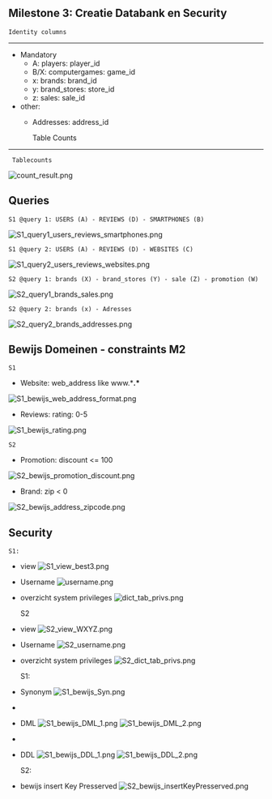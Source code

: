 
Milestone 3: Creatie Databank en Security
---

    Identity columns
---
- Mandatory
    - A: players: player_id
    - B/X: computergames: game_id
    - x: brands: brand_id
    - y: brand_stores: store_id
    - z: sales: sale_id
- other:
    - Addresses: address_id

      Table Counts
---
     Tablecounts
![count_result.png](screenshots%2Fcount_result.png)

Queries
--- 
    S1 @query 1: USERS (A) - REVIEWS (D) - SMARTPHONES (B)
![S1_query1_users_reviews_smartphones.png](screenshots%2FS1_query1_users_reviews_smartphones.png)

    S1 @query 2: USERS (A) - REVIEWS (D) - WEBSITES (C)
![S1_query2_users_reviews_websites.png](screenshots%2FS1_query2_users_reviews_websites.png)

    S2 @query 1: brands (X) - brand_stores (Y) - sale (Z) - promotion (W)
![S2_query1_brands_sales.png](screenshots%2FS2_query1_brands_sales.png)

    S2 @query 2: brands (x) - Adresses
![S2_query2_brands_addresses.png](screenshots%2FS2_query2_brands_addresses.png)

Bewijs Domeinen - constraints M2
--- 

    S1
- Website: web_address like www.\***.\***

![S1_bewijs_web_address_format.png](screenshots%2FS1_bewijs_web_address_format.png)

- Reviews: rating: 0-5

![S1_bewijs_rating.png](screenshots%2FS1_bewijs_rating.png)

    S2
- Promotion: discount <= 100

![S2_bewijs_promotion_discount.png](screenshots%2FS2_bewijs_promotion_discount.png)

- Brand: zip < 0

![S2_bewijs_address_zipcode.png](screenshots%2FS2_bewijs_address_zipcode.png)


Security
---
    S1: 
- view 
![S1_view_best3.png](screenshots/S1_view_best3.png)

- Username
  ![username.png](screenshots/username.png)

- overzicht system privileges
  ![dict_tab_privs.png](screenshots/dict_tab_privs.png)


    S2
- view
![S2_view_WXYZ.png](screenshots/S2_view_WXYZ.png)   

- Username
![S2_username.png](screenshots/S2_username.png)

- overzicht system privileges
![S2_dict_tab_privs.png](screenshots/S2_dict_tab_privs.png)


    S1: 
- Synonym
![S1_bewijs_Syn.png](screenshots/S1_bewijs_Syn.png)
- 
- DML
![S1_bewijs_DML_1.png](screenshots/S1_bewijs_DML_1.png)
![S1_bewijs_DML_2.png](screenshots/S1_bewijs_DML_2.png)
- 
- DDL
![S1_bewijs_DDL_1.png](screenshots/S1_bewijs_DDL_1.png)
![S1_bewijs_DDL_2.png](screenshots/S1_bewijs_DDL_2.png)


    S2:
- bewijs insert Key Presserved
![S2_bewijs_insertKeyPresserved.png](screenshots/S2_bewijs_insertKeyPresserved.png)